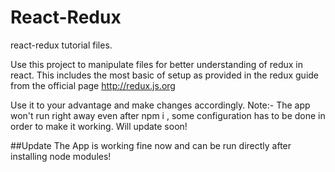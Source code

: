 # React-Redux

react-redux tutorial files.

Use this project to manipulate files for better understanding of redux in react. This includes the most basic of setup
as provided in the redux guide from the official page http://redux.js.org

Use it to your advantage and make changes accordingly.
Note:- The app won't run right away even after npm i , some configuration has to be done in order to make it working. Will update soon!

##Update
The App is working fine now and can be run directly after installing node modules!
